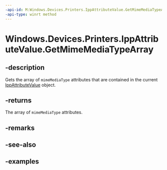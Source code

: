 ```yaml
---
-api-id: M:Windows.Devices.Printers.IppAttributeValue.GetMimeMediaTypeArray
-api-type: winrt method
---
```


# Windows.Devices.Printers.IppAttributeValue.GetMimeMediaTypeArray

<!--
public System.Collections.Generic.IList<string> GetMimeMediaTypeArray ();
-->


## -description

Gets the array of `mimeMediaType` attributes that are contained in the current [IppAttributeValue](ippattributevalue.md) object.

## -returns

The array of `mimeMediaType` attributes.

## -remarks

## -see-also

## -examples


